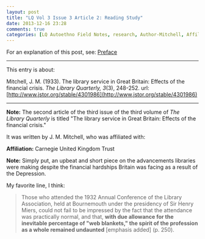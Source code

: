 ```yaml
---
layout: post
title: "LQ Vol 3 Issue 3 Article 2: Reading Study"
date: 2013-12-16 23:28
comments: true
categories: [LQ Autoethno Field Notes, research, Author-Mitchell, Affil-Carnegie United Kingdom Trust]
---
```


For an explanation of this post, see:
[Preface](/blog/2013/08/14/lq-autoethnography-research-journal-preface/)

---

This entry is about:

Mitchell, J. M. (1933). The library service in Great
Britain: Effects of the financial crisis. *The Library
Quarterly, 3*(3), 248-252.
url:[http://www.jstor.org/stable/4301986](http://www.jstor.org/stable/4301986)

---

**Note:** The second article of the third issue of the
third volume of *The Library Quarterly* is titled "The
library service in Great Britain: Effects of the
financial crisis."

It was written by J. M. Mitchell, who was affiliated
with:

**Affiliation:** Carnegie United Kingdom Trust

**Note:** Simply put, an upbeat and short piece on the
advancements libraries were making despite the financial
hardships Britain was facing as a result of the Depression. 

My favorite line, I think:

> Those who attended the 1932 Annual Conference of the
> Library Association, held at Bournemouth under the
> presidency of Sir Henry Miers, could not fail to be
> impressed by the fact that the attendance was
> practically normal, and that, **with due allowance for
> the inevitable percentage of "web blankets," the
> spirit of the profession as a whole remained
> undaunted** \[emphasis added\] (p. 250).
